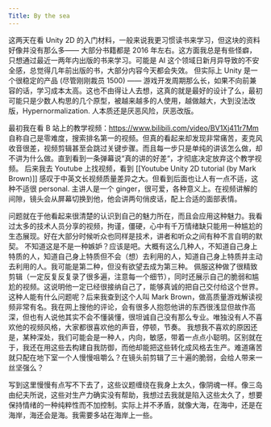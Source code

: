 ```yaml
---
Title: By the sea
---
```



这两天在看 Unity 2D 的入门材料，一般来说我更习惯读书来学习，但这块的资料好像并没有那么多—— 大部分书籍都是 2016 年左右。这方面我总是有些怪癖，只想通过最近一两年内出版的书来学习。可能是 AI 这个领域日新月异导致的不安全感，总觉得几年前出版的书，大部分内容今天都会失效。
但实际上 Unity 是一个很稳定的产品 (尽管刚刚裁员 1500) —— 游戏开发周期那么长，如果不向前兼容的话，学习成本太高。这也不由得让人去想，这真的就是最好的设计了么，最初可能只是少数人构思的几个原型，被越来越多的人使用，越做越大，大到没法改版，Hypernormalization. 人本质还是厌恶风险，厌恶改版。

最初我在看 B 站上的教学视频：<https://www.bilibili.com/video/BV1Xj411r7Mm> 自称自己是零难度，搜索排名第一的视频。但真的看起来却发现非常痛苦，麦克风收音很差，视频剪辑甚至会跳过关键步骤。而且每一步只是单纯的讲该怎么做，却不讲为什么做。直到看到一条弹幕说“真的讲的好差“，才彻底决定放弃这个教学视频。
后来我去 Youtube 上找视频，看到 [[Youtube Unity 2D tutorial (by Mark Brown)]] 感叹于中英文长视频质量差异之大。但看到后面也让人有一点不适，这种不适很 personal. 主讲人是一个 ginger，很可爱，各种意义上。在视频讲解的间隙，镜头会从屏幕切换到他，他会讲两句俏皮话，配上合适的面部表情。

问题就在于他看起来很清楚的认识到自己的魅力所在，而且会应用这种魅力。我看过太多的技术人员分享的视频，拘谨，僵硬，心中有千万情绪缺只能用一种尴尬的生态展现。好在大部分时候听众也同样是技术，讲者和听众之间有种不言自明的默契。
不知道这是不是一种嫉妒？应该是吧。大概有这么几种人，不知道自己身上特质的人，知道自己身上特质但不会（想）去利用的人，知道自己身上特质并主动去利用的人。我可能是第二种，但没有欲望去成为第三种。
佩服这种做了很精致剪辑（一定反复反复录了很多遍，注意每一个细节），同时还展示自己的脆弱和尴尬的视频。这说明他一定已经很接纳自己了，能够真诚的把自己交付给这个世界。
这种人能有什么问题呢？后来我查到这个人叫 Mark Brown，做高质量游戏解读视频非常有名。我在网上搜他的评论，会有很多人抱怨他讲的东西很浅显但故作高深，但也有人说他其实不会不懂装懂，很坦诚自己没有那么专业。唯独没有人不喜欢他的视频风格，大家都很喜欢他的声音，停顿，节奏。
我想我不喜欢的原因还是，某种深处，我们可能会是一种人，内向，敏感，带着一点点小聪明。区别就在于，我还在用这些去构建自我防御，而他却能把这些转化成风格去生产。难道痛苦就只配在地下室一个人慢慢咀嚼么？在镜头前剪辑了三十遍的脆弱，会给人带来一丝坚强么？

写到这里慢慢有点写不下去了，这些议题缠绕在我身上太久，像阴魂一样。像三岛由纪夫所说，这些对生产力确实没有帮助，我想过去我就是陷入这些太久了，想要保持情绪的一种纯粹性而不加控制。实际上并不矛盾，就像大海，在海中，还是在海岸，海还会是海。我需要多站在海岸上一些。

